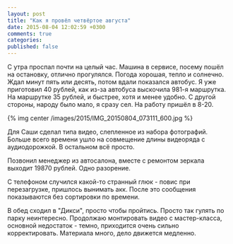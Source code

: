 ```yaml
---
layout: post
title: "Как я провёл четвёртое августа"
date: 2015-08-04 12:02:59 +0300
comments: true
categories: 
published: false
---
```

С утра проспал почти на целый час. Машина в сервисе, посему пошёл на остановку, отлично прогулялся. Погода хорошая, тепло и солнечно. Ждал минут пять или десять, потом вдали показался автобус. Я уже приготовил 40 рублей, как из-за автобуса выскочила 981-я маршрутка. На маршрутке 35 рублей, и быстрее, хотя и менее удобно. С другой стороны, народу было мало, я сразу сел. На работу пришёл в 8-20.

{% img center /images/2015/IMG_20150804_073111_600.jpg %}

Для Саши сделал типа видео, слепленное из набора фотографий. Больше всего времени ушло на совмещение длины видеоряда с аудиодорожкой. В остальном всё просто.

Позвонил менеджер из автосалона, вместе с ремонтом зеркала выходит 19870 рублей. Одно разорение.

С телефоном случился какой-то странный глюк - повис при перезагрузке, пришлось вынимать акк. После это сообщения показываются без сортировки по времени.

В обед сходил в "Дикси", просто чтобы пройтись. Просто так гулять по парку неинтересно. Продолжаю монтировать видео с мастер-класса, основной недостаток - темно, приходится очень сильно корректировать. Материала много, дело движется медленно.